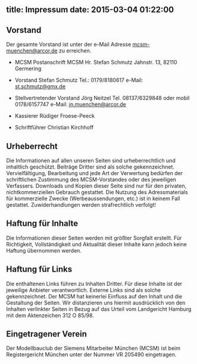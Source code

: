 title: Impressum
date: 2015-03-04 01:22:00
---

## Vorstand
Der gesamte Vorstand ist unter der e-Mail Adresse [mcsm-muenchen@arcor.de](mailto:mcsm-muenchen@arcor.de) zu erreichen.

* MCSM Postanschrift
MCSM
Hr. Stefan Schmutz
Jahnstr. 13, 
82110 Germering 

* Vorstand
Stefan Schmutz
Tel.: 0179/8180617
e-Mail: [st.schmutz@gmx.de](mailto:st.schmutz@gmx.de)

* Stellvertretender Vorstand
J&ouml;rg Neitzel
Tel. 08137/6329848 oder mobil 0178/6157747
e-Mail: [jn.muenchen@arcor.de](mailto:jn.muenchen@arcor.de)

* Kassierer
R&uuml;diger Froese-Peeck

* Schriftf&uuml;hrer
Christian Kirchhoff


## Urheberrecht
Die Informationen auf allen unseren Seiten sind urheberrechtlich und inhaltlich gesch&uuml;tzt. Beitr&auml;ge Dritter sind als solche gekennzeichnet.  Vervielf&auml;ltigung, Bearbeitung und jede Art der Verwertung bed&uuml;rfen der schriftlichen Zustimmung des MCSM-Vorstandes oder des jeweiligen Verfassers.  Downloads und Kopien dieser Seite sind nur f&uuml;r den privaten, nichtkommerziellen Gebrauch gestattet.  Die Nutzung des Adressmaterials f&uuml;r kommerzielle Zwecke (Werbeaussendungen, etc.) ist in keinem Fall gestattet. Zuwiderhandlungen werden strafrechtlich verfolgt!

## Haftung f&uuml;r Inhalte
Die Informationen dieser Seiten werden mit größter Sorgfalt erstellt. F&uuml;r Richtigkeit, Vollst&auml;ndigkeit und Aktualit&auml;t dieser Inhalte kann jedoch keine Haftung &uuml;bernommen werden.

## Haftung f&uuml;r Links
Die enthaltenen Links f&uuml;hren zu Inhalten Dritter. F&uuml;r diese Inhalte ist der jeweilige Anbieter verantwortlich. Externe Links sind als solche gekennzeichnet. Der MCSM hat keinerlei Einfluss auf den Inhalt und die Gestaltung der Seiten. Wir distanzieren uns hiermit ausdr&uuml;cklich von den Inhalten verlinkter Seiten in Bezug auf das Urteil vom Landgericht Hamburg mit dem Aktenzeichen 312 O 85/98.

## Eingetragener Verein
Der Modellbauclub der Siemens Mitarbeiter M&uuml;nchen (MCSM) ist beim Registergericht M&uuml;nchen
unter der Nummer VR 205490 eingetragen.


